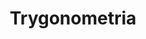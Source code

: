 ---
layout: rozszerzenie_tags
tag: trygonometria
title: Trygonometria
permalink: /matura-rozszerzona/trygonometria/ # This is only required for pretty links.
# Thus, this page's link is /tags/jekyll/ rather than /tags/jekyll.html
---